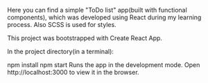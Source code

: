 Here you can find a simple "ToDo list" app(built with functional components), which was developed using React during my learning process.
Also SCSS is used for styles.

This project was bootstrapped with Create React App.

In the project directory(in a terminal):

npm install
npm start
Runs the app in the development mode.
Open http://localhost:3000 to view it in the browser.
